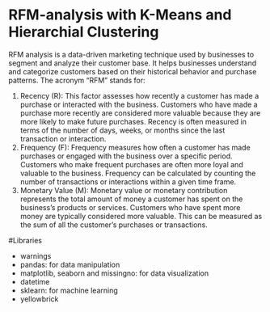 # RFM-analysis with K-Means and Hierarchial Clustering

RFM analysis is a data-driven marketing technique used by businesses to segment and analyze their customer base. It helps businesses understand and categorize customers based on their historical behavior and purchase patterns. The acronym “RFM” stands for:

1. Recency (R): This factor assesses how recently a customer has made a purchase or interacted with the business. Customers who have made a purchase more recently are considered more valuable because they are more likely to make future purchases. Recency is often measured in terms of the number of days, weeks, or months since the last transaction or interaction.
2. Frequency (F): Frequency measures how often a customer has made purchases or engaged with the business over a specific period. Customers who make frequent purchases are often more loyal and valuable to the business. Frequency can be calculated by counting the number of transactions or interactions within a given time frame.
3. Monetary Value (M): Monetary value or monetary contribution represents the total amount of money a customer has spent on the business’s products or services. Customers who have spent more money are typically considered more valuable. This can be measured as the sum of all the customer’s purchases or transactions.

#Libraries
- warnings
- pandas: for data manipulation
- matplotlib, seaborn and missingno: for data visualization
- datetime
- sklearn: for machine learning
- yellowbrick
